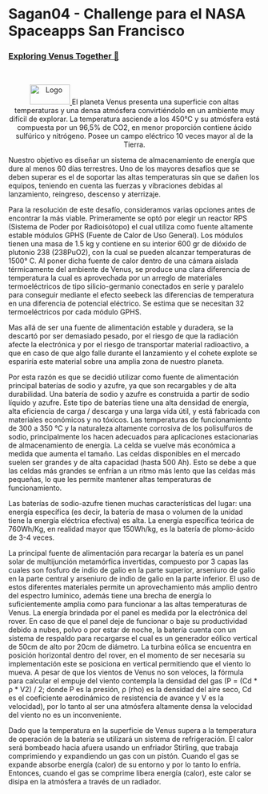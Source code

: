 # Sagan04 - Challenge para el NASA Spaceapps San Francisco
### [Exploring Venus Together 🚀](https://2022.spaceappschallenge.org/challenges/2022-challenges/exploring-venus/details)
<!-- PROJECT LOGO -->
<br />
<p align="center">
  <a href="https://github.com/othneildrew/Best-README-Template">
    <img src="https://images.spaceappschallenge.org/images/8xBhEEUSQiafDwF09-ioi2ptqXU=/20069/fill-591x300/" alt="Logo" width="80" height="40">
  </a>
El planeta Venus presenta una superficie con altas temperaturas y una densa atmósfera convirtiéndolo en un ambiente muy difícil de explorar. La temperatura asciende a los 450°C y su atmósfera está compuesta por un 96,5% de CO2, en menor proporción contiene ácido sulfúrico y nitrógeno. Posee un campo eléctrico 10 veces mayor al de la Tierra.

Nuestro objetivo es diseñar un sistema de almacenamiento de energía que dure al menos 60 días terrestres. 
Uno de los mayores desafíos que se deben superar es el de soportar las altas temperaturas sin que se dañen los equipos, teniendo en cuenta las fuerzas y vibraciones debidas al lanzamiento, reingreso, descenso y aterrizaje. 

Para la resolución de este desafío, consideramos varias opciones antes de encontrar la más viable.
	Primeramente se optó por elegir un reactor RPS (Sistema de Poder por Radioisótopo) el cual utiliza como fuente altamente estable módulos GPHS (Fuente de Calor de Uso General). Los módulos tienen una masa de 1.5 kg y contiene en su interior 600 gr de dióxido de plutonio 238 (238PuO2), con la cual se pueden alcanzar temperaturas de 1500° C. Al poner dicha fuente de calor dentro de una cámara aislada térmicamente del ambiente de Venus, se produce una clara diferencia de temperatura la cual es aprovechada por un arreglo de materiales termoeléctricos de tipo silicio-germanio conectados en serie y paralelo para conseguir mediante el efecto seebeck las diferencias de temperatura en una diferencia de potencial eléctrico. Se estima que se necesitan 32 termoeléctricos por cada módulo GPHS.
	
Mas allá de ser una fuente de alimentación estable y duradera, se la descartó por ser demasiado pesado, por el riesgo de que la radiación afecte la electrónica y por el riesgo de transportar material radioactivo, a que en caso de que algo falle durante el lanzamiento y el cohete explote se espariría este material sobre una amplia zona de nuestro planeta.
  
Por esta razón es que se decidió utilizar como fuente de alimentación principal baterías de sodio y azufre, ya que son recargables y de alta durabilidad. Una batería de sodio y azufre es construida a partir de sodio líquido y azufre. Este tipo de baterías tiene una alta densidad de energía, alta eficiencia de carga / descarga y una larga vida útil, y está fabricada con materiales económicos y no tóxicos. Las temperaturas de funcionamiento de 300 a 350 °C y la naturaleza altamente corrosiva de los polisulfuros de sodio, principalmente los hacen adecuados para aplicaciones estacionarias de almacenamiento de energía. La celda se vuelve más económica a medida que aumenta el tamaño. Las celdas disponibles en el mercado suelen ser grandes y de alta capacidad (hasta 500 Ah). Esto se debe a que las celdas más grandes se enfrían a un ritmo más lento que las celdas más pequeñas, lo que les permite mantener altas temperaturas de funcionamiento.

 Las baterías de sodio-azufre tienen muchas características del lugar: una energía específica (es decir, la batería de masa o volumen de la unidad tiene la energía eléctrica efectiva) es alta. La energía específica teórica de 760Wh/Kg, en realidad mayor que 150Wh/kg, es la batería de plomo-ácido de 3-4 veces.

La principal fuente de alimentación para recargar la batería es un panel solar de multijunción metamórfica invertidas, compuesto por 3 capas las cuales son fosfuro de indio de galio en la parte superior, arseniuro de galio en la parte central y arseniuro de indio de galio en la parte inferior. El uso de estos diferentes materiales permite un aprovechamiento más amplio dentro del espectro lumínico, además tiene una brecha de energía lo suficientemente amplia como para funcionar a las altas temperaturas de Venus. La energía brindada por el panel es medida por la electrónica del rover. En caso de que el panel deje de funcionar o baje su productividad debido a nubes, polvo o por estar de noche, la batería cuenta con un sistema de respaldo para recargarse el cual es un generador eólico vertical de 50cm de alto por 20cm de diámetro. La turbina eólica se encuentra en posición horizontal dentro del rover, en el momento de ser necesaria su implementación este se posiciona en vertical permitiendo que el viento lo mueva. A pesar de que los vientos de Venus no son veloces, la fórmula para calcular el empuje del viento contempla la densidad del gas (P = (Cd * ρ  *  V2) / 2; donde P es la presión, ρ (rho)  es la densidad del aire seco, Cd es el coeficiente aerodinámico de resistencia de avance y V es la velocidad), por lo tanto al ser una atmósfera altamente densa la velocidad del viento no es un inconveniente. 
 
Dado que la temperatura en la superficie de Venus supera a la temperatura de operación de la batería se utilizará un sistema de refrigeración. El calor será bombeado hacia afuera usando un enfriador Stirling, que trabaja comprimiendo y expandiendo un gas con un pistón. Cuando el gas se expande absorbe energía (calor) de su entorno y por lo tanto lo enfría. Entonces, cuando el gas se comprime  libera energía (calor), este calor se disipa en la atmósfera a través de un radiador.
